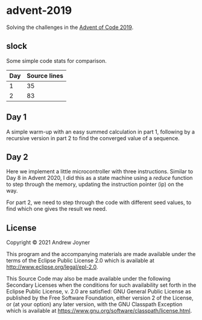 # advent-2019

Solving the challenges in the [Advent of Code 2019](https://adventofcode.com/2019).

## slock

Some simple code stats for comparison.

Day | Source lines
----|---------------
  1 |  35
  2 |  83

## Day 1

A simple warm-up with an easy summed calculation in part 1, following by a recursive version in part 2 to find the converged value of a sequence.

## Day 2

Here we implement a little microcontroller with three instructions. Similar to Day 8 in Advent 2020, I did this as a state machine using a *reduce* function to step through the memory, updating the instruction pointer (ip) on the way.

For part 2, we need to step through the code with different seed values, to find which one gives the result we need.


## License

Copyright © 2021 Andrew Joyner

This program and the accompanying materials are made available under the
terms of the Eclipse Public License 2.0 which is available at
http://www.eclipse.org/legal/epl-2.0.

This Source Code may also be made available under the following Secondary
Licenses when the conditions for such availability set forth in the Eclipse
Public License, v. 2.0 are satisfied: GNU General Public License as published by
the Free Software Foundation, either version 2 of the License, or (at your
option) any later version, with the GNU Classpath Exception which is available
at https://www.gnu.org/software/classpath/license.html.
